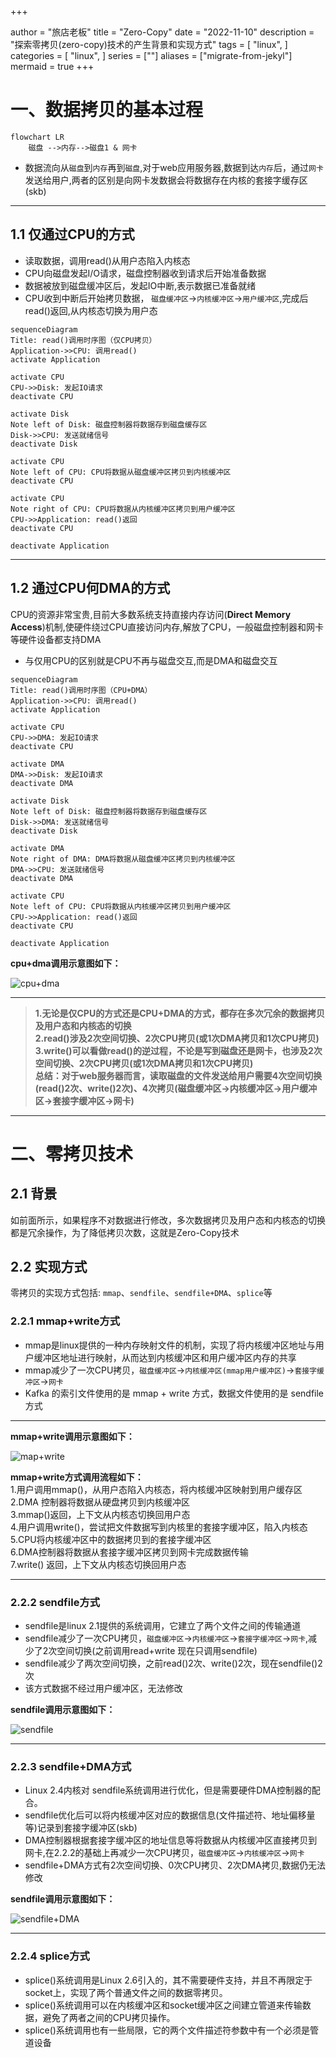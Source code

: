 +++

author = "旅店老板"
title = "Zero-Copy"
date = "2022-11-10"
description = "探索零拷贝(zero-copy)技术的产生背景和实现方式"
tags = [
	"linux",
]
categories = [
    "linux",
]
series = [""]
aliases = ["migrate-from-jekyl"]
mermaid = true
+++
# 一、数据拷贝的基本过程
```mermaid
flowchart LR
    磁盘 -->内存-->磁盘1 & 网卡
```
* 数据流向从`磁盘`到`内存`再到`磁盘`,对于web应用服务器,数据到达`内存`后，通过`网卡`发送给用户,两者的区别是向网卡发数据会将数据存在内核的套接字缓存区(skb)
***
## 1.1 仅通过CPU的方式
* 读取数据，调用read()从用户态陷入内核态
* CPU向磁盘发起I/O请求，磁盘控制器收到请求后开始准备数据
* 数据被放到磁盘缓冲区后，发起IO中断,表示数据已准备就绪
* CPU收到中断后开始拷贝数据， `磁盘缓冲区`->`内核缓冲区`->`用户缓冲区`,完成后read()返回,从内核态切换为用户态
```mermaid
sequenceDiagram
Title: read()调用时序图（仅CPU拷贝）
Application->>CPU: 调用read()
activate Application

activate CPU
CPU->>Disk: 发起IO请求
deactivate CPU

activate Disk
Note left of Disk: 磁盘控制器将数据存到磁盘缓存区
Disk->>CPU: 发送就绪信号
deactivate Disk

activate CPU
Note left of CPU: CPU将数据从磁盘缓冲区拷贝到内核缓冲区
deactivate CPU

activate CPU
Note right of CPU: CPU将数据从内核缓冲区拷贝到用户缓冲区
CPU->>Application: read()返回
deactivate CPU

deactivate Application
```
***
## 1.2 通过CPU何DMA的方式
CPU的资源非常宝贵,目前大多数系统支持直接内存访问(**Direct Memory Access**)机制,使硬件绕过CPU直接访问内存,解放了CPU，一般磁盘控制器和网卡等硬件设备都支持DMA
* 与仅用CPU的区别就是CPU不再与磁盘交互,而是DMA和磁盘交互
```mermaid
sequenceDiagram
Title: read()调用时序图（CPU+DMA）
Application->>CPU: 调用read()
activate Application

activate CPU
CPU->>DMA: 发起IO请求
deactivate CPU

activate DMA
DMA->>Disk: 发起IO请求
deactivate DMA

activate Disk
Note left of Disk: 磁盘控制器将数据存到磁盘缓存区
Disk->>DMA: 发送就绪信号
deactivate Disk

activate DMA
Note right of DMA: DMA将数据从磁盘缓冲区拷贝到内核缓冲区
DMA->>CPU: 发送就绪信号
deactivate DMA

activate CPU
Note left of CPU: CPU将数据从内核缓冲区拷贝到用户缓冲区
CPU->>Application: read()返回
deactivate CPU

deactivate Application
```
**cpu+dma调用示意图如下：**

![cpu+dma](CPU+DMA.drawio.png "cpu+dma")
***
> **1.无论是仅CPU的方式还是CPU+DMA的方式，都存在多次冗余的数据拷贝及用户态和内核态的切换**  
> **2.read()涉及2次空间切换、2次CPU拷贝(或1次DMA拷贝和1次CPU拷贝)**  
> **3.write()可以看做read()的逆过程，不论是写到磁盘还是网卡，也涉及2次空间切换、2次CPU拷贝(或1次DMA拷贝和1次CPU拷贝)**  
> **总结：对于web服务器而言，读取磁盘的文件发送给用户需要4次空间切换(read()2次、write()2次)、4次拷贝(磁盘缓冲区->内核缓冲区->用户缓冲区->套接字缓冲区->网卡)**
***

# 二、零拷贝技术
## 2.1 背景
如前面所示，如果程序不对数据进行修改，多次数据拷贝及用户态和内核态的切换都是冗余操作，为了降低拷贝次数，这就是Zero-Copy技术
## 2.2 实现方式
零拷贝的实现方式包括: `mmap`、`sendfile`、`sendfile+DMA`、`splice`等
### 2.2.1 mmap+write方式
* mmap是linux提供的一种内存映射文件的机制，实现了将内核缓冲区地址与用户缓冲区地址进行映射，从而达到内核缓冲区和用户缓冲区内存的共享
* mmap减少了一次CPU拷贝，`磁盘缓冲区`->`内核缓冲区(mmap用户缓冲区)`->`套接字缓冲区`->`网卡`
* Kafka 的索引文件使用的是 mmap + write 方式，数据文件使用的是 sendfile 方式  
***
**mmap+write调用示意图如下：** 

![map+write](mmap+write.drawio.png "map+write")

**mmap+write方式调用流程如下：**  
1.用户调用mmap()，从用户态陷入内核态，将内核缓冲区映射到用户缓存区  
2.DMA 控制器将数据从硬盘拷贝到内核缓冲区  
3.mmap()返回，上下文从内核态切换回用户态  
4.用户调用write()，尝试把文件数据写到内核里的套接字缓冲区，陷入内核态  
5.CPU将内核缓冲区中的数据拷贝到的套接字缓冲区  
6.DMA控制器将数据从套接字缓冲区拷贝到网卡完成数据传输  
7.write() 返回，上下文从内核态切换回用户态
***
### 2.2.2 sendfile方式
* sendfile是linux 2.1提供的系统调用，它建立了两个文件之间的传输通道
* sendfile减少了一次CPU拷贝，`磁盘缓冲区`->`内核缓冲区`->`套接字缓冲区`->`网卡`,减少了2次空间切换(之前调用read+write 现在只调用sendfile)
* sendfile减少了两次空间切换，之前read()2次、write()2次，现在sendfile()2次
* 该方式数据不经过用户缓冲区，无法修改

**sendfile调用示意图如下：**

![sendfile](sendfile.drawio.png "sendfile")
***
### 2.2.3 sendfile+DMA方式
* Linux 2.4内核对 sendfile系统调用进行优化，但是需要硬件DMA控制器的配合。
* sendfile优化后可以将内核缓冲区对应的数据信息(文件描述符、地址偏移量等)记录到套接字缓冲区(skb)
* DMA控制器根据套接字缓冲区的地址信息等将数据从内核缓冲区直接拷贝到网卡,在2.2.2的基础上再减少一次CPU拷贝，`磁盘缓冲区`->`内核缓冲区`->`网卡`
* sendfile+DMA方式有2次空间切换、0次CPU拷贝、2次DMA拷贝,数据仍无法修改

**sendfile调用示意图如下：**

![sendfile+DMA](sendfile优化.drawio.png "sendfile+dma")
***
### 2.2.4 splice方式
* splice()系统调用是Linux 2.6引入的，其不需要硬件支持，并且不再限定于socket上，实现了两个普通文件之间的数据零拷贝。
* splice()系统调用可以在内核缓冲区和socket缓冲区之间建立管道来传输数据，避免了两者之间的CPU拷贝操作。
* splice()系统调用也有一些局限，它的两个文件描述符参数中有一个必须是管道设备

